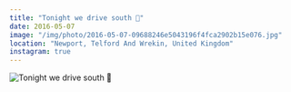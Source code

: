 ```yaml
---
title: "Tonight we drive south 🎈"
date: 2016-05-07
image: "/img/photo/2016-05-07-09688246e5043196f4fca2902b15e076.jpg"
location: "Newport, Telford And Wrekin, United Kingdom"
instagram: true
---
```


![Tonight we drive south 🎈](/img/photo/2016-05-07-09688246e5043196f4fca2902b15e076.jpg)
